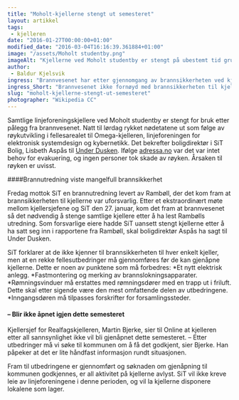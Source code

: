 ```yaml
---
title: "Moholt-kjellerne stengt ut semesteret"
layout: artikkel 
tags: 
 - kjelleren
date: "2016-01-27T00:00:00+01:00"
modified_date: "2016-03-04T16:16:39.361884+01:00"
image: "/assets/Moholt studentby.png"
imageAlt: "Kjellerne ved Moholt studentby er stengt på ubestemt tid grunnet dårlig brannsikkerhet"
author:
 - Baldur Kjelsvik
ingress: "Brannvesenet har etter gjennomgang av brannsikkerheten ved kjellerne stengt lokalene fram til utbedringer er gjennomført. – Kjellerne er stengt på ubestemt tid, sier Realfagkjeller-sjef, Martin Bjerke"
ingress_Short: "Brannvesenet ikke fornøyd med brannsikkerheten til kjellerne."
slug: "moholt-kjellerne-stengt-ut-semesteret"
photographer: "Wikipedia CC"
---
```

Samtlige linjeforeningskjellere ved Moholt studentby er stengt for bruk etter pålegg fra brannvesenet. Natt til lørdag rykket nødetatene ut som følge av røykutvikling i fellesarealet til Omega-kjelleren, linjeforeningen for elektronisk systemdesign og kybernetikk. Det bekrefter boligdirektør i SiT Bolig, Lisbeth Aspås til [Under Dusken](http://dusken.no/artikkel/25614/-45/). Ifølge [adressa.no](http://www.adressa.no/nyheter/trondheim/2016/01/23/Rykket-ut-til-røykutvikling-i-studentby-12063651.ece) var det var intet behov for evakuering, og ingen personer tok skade av røyken. Årsaken til røyken er uvisst.

####Brannutredning viste mangelfull brannsikkerhet
<p>Fredag mottok SiT en brannutredning levert av Rambøll, der det kom fram at brannsikkerheten til kjellerne var uforsvarlig. Etter et ekstraordinært møte mellom kjellersjefene og SiT den 27. januar, kom det fram at brannvesenet så det nødvendig å stenge samtlige kjellere etter å ha lest Rambølls utredning. Som forsvarlige eiere hadde SiT uansett stengt kjellerne etter å ha satt seg inn i rapportene fra Rambøll, skal boligdirektør Aspås ha sagt til Under Dusken.

SiT forklarer at de ikke kjenner til brannsikkerheten til hver enkelt kjeller, men at en rekke fellesutbedringer må gjennomføres før de kan gjenåpne kjellerne. Dette er noen av punktene som må forbedres:
*Et nytt elektrisk anlegg.
*Fastmontering og merking av brannslokningsapparater.
*Rømningsvinduer må erstattes med rømningsdører med en trapp ut i friluft. Dette skal etter sigende være den mest omfattende delen av utbedringene.
*Inngangsdøren må tilpasses forskrifter for forsamlingssteder.

#### – Blir ikke åpnet igjen dette semesteret
Kjellersjef for Realfagskjelleren, Martin Bjerke, sier til Online at kjelleren etter all sannsynlighet ikke vil bli gjenåpnet dette semesteret.
– Etter utbedringer må vi søke til kommunen om å få det godkjent, sier Bjerke. Han påpeker at det er lite håndfast informasjon rundt situasjonen.

Fram til utbedringene er gjennomført og søknaden om gjenåpning til kommunen godkjennes, er all aktivitet på kjellerne avlyst. SiT vil ikke kreve leie av linjeforeningene i denne perioden, og vil la kjellerne disponere lokalene som lager.